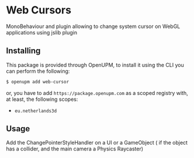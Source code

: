 # Web Cursors

MonoBehaviour and plugin allowing to change system cursor on WebGL applications using jslib plugin

## Installing

This package is provided through OpenUPM, to install it using the CLI you can perform the following:

```bash
$ openupm add web-cursor
```

or, you have to add `https://package.openupm.com` as a scoped registry with, at least, the following scopes:

- `eu.netherlands3d`

## Usage

Add the ChangePointerStyleHandler on a UI or a GameObject ( if the object has a collider, and the main camera a Physics Raycaster)
